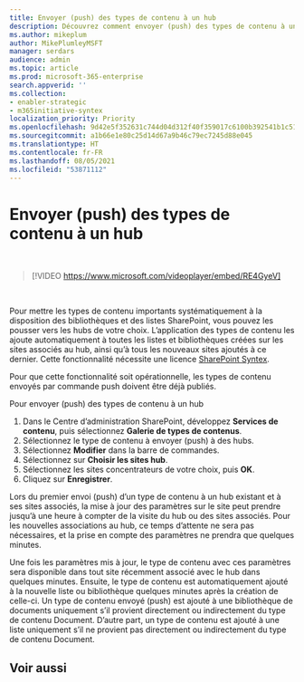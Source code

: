 ```yaml
---
title: Envoyer (push) des types de contenu à un hub
description: Découvrez comment envoyer (push) des types de contenu à un hub
ms.author: mikeplum
author: MikePlumleyMSFT
manager: serdars
audience: admin
ms.topic: article
ms.prod: microsoft-365-enterprise
search.appverid: ''
ms.collection:
- enabler-strategic
- m365initiative-syntex
localization_priority: Priority
ms.openlocfilehash: 9d42e5f352631c744d04d312f40f359017c6100b392541b1c5136971bcc09494
ms.sourcegitcommit: a1b66e1e80c25d14d67a9b46c79ec7245d88e045
ms.translationtype: HT
ms.contentlocale: fr-FR
ms.lasthandoff: 08/05/2021
ms.locfileid: "53871112"
---
```

# <a name="push-content-types-to-a-hub"></a>Envoyer (push) des types de contenu à un hub

</br>

> [!VIDEO https://www.microsoft.com/videoplayer/embed/RE4GyeV]  

</br>


Pour mettre les types de contenu importants systématiquement à la disposition des bibliothèques et des listes SharePoint, vous pouvez les pousser vers les hubs de votre choix. L’application des types de contenu les ajoute automatiquement à toutes les listes et bibliothèques créées sur les sites associés au hub, ainsi qu’à tous les nouveaux sites ajoutés à ce dernier. Cette fonctionnalité nécessite une licence [SharePoint Syntex](index.md).

Pour que cette fonctionnalité soit opérationnelle, les types de contenu envoyés par commande push doivent être déjà publiés.

Pour envoyer (push) des types de contenu à un hub

1. Dans le Centre d’administration SharePoint, développez **Services de contenu**, puis sélectionnez **Galerie de types de contenus**.
2. Sélectionnez le type de contenu à envoyer (push) à des hubs.
3. Sélectionnez **Modifier** dans la barre de commandes.
4. Sélectionnez sur **Choisir les sites hub**.
5. Sélectionnez les sites concentrateurs de votre choix, puis **OK**.
6. Cliquez sur **Enregistrer**.

Lors du premier envoi (push) d’un type de contenu à un hub existant et à ses sites associés, la mise à jour des paramètres sur le site peut prendre jusqu’à une heure à compter de la visite du hub ou des sites associés. Pour les nouvelles associations au hub, ce temps d’attente ne sera pas nécessaires, et la prise en compte des paramètres ne prendra que quelques minutes.

Une fois les paramètres mis à jour, le type de contenu avec ces paramètres sera disponible dans tout site récemment associé avec le hub dans quelques minutes. Ensuite, le type de contenu est automatiquement ajouté à la nouvelle liste ou bibliothèque quelques minutes après la création de celle-ci. Un type de contenu envoyé (push) est ajouté à une bibliothèque de documents uniquement s’il provient directement ou indirectement du type de contenu Document. D’autre part, un type de contenu est ajouté à une liste uniquement s’il ne provient pas directement ou indirectement du type de contenu Document.

## <a name="see-also"></a>Voir aussi
